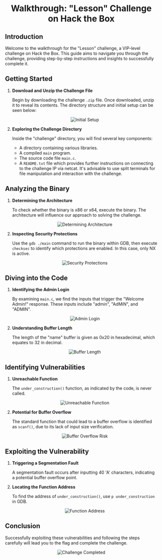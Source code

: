 <h1 align="center">Walkthrough: "Lesson" Challenge on Hack the Box</h1>

<h2>Introduction</h2>
<p>Welcome to the walkthrough for the "Lesson" challenge, a VIP-level challenge on Hack the Box. This guide aims to navigate you through the challenge, providing step-by-step instructions and insights to successfully complete it.</p>

<h2>Getting Started</h2>
<ol>
    <li>
        <strong>Download and Unzip the Challenge File</strong>
        <p>Begin by downloading the challenge <code>.zip</code> file. Once downloaded, unzip it to reveal its contents. The directory structure and initial setup can be seen below:</p>
        <p align="center">
            <img src="https://github.com/Warrior9912/Hack-the-Box-Walkthroughs/assets/34217036/13a46930-9bcf-42b1-abcd-86da9792584d" alt="Initial Setup">
        </p>
    </li>
    <li>
        <strong>Exploring the Challenge Directory</strong>
        <p>Inside the "challenge" directory, you will find several key components:</p>
        <ul>
            <li>A directory containing various libraries.</li>
            <li>A compiled <code>main</code> program.</li>
            <li>The source code file <code>main.c</code>.</li>
            <li>A <code>README.txt</code> file which provides further instructions on connecting to the challenge IP via netcat. It's advisable to use split terminals for file manipulation and interaction with the challenge.</li>
        </ul>
    </li>
</ol>

<h2>Analyzing the Binary</h2>
<ol>
    <li>
        <strong>Determining the Architecture</strong>
        <p>To check whether the binary is x86 or x64, execute the binary. The architecture will influence our approach to solving the challenge.</p>
        <p align="center">
            <img src="https://github.com/Warrior9912/Hack-the-Box-Walkthroughs/assets/34217036/d5845c92-2eff-419f-8072-adc404f01f17" alt="Determining Architecture">
        </p>
    </li>
    <li>
        <strong>Inspecting Security Protections</strong>
        <p>Use the <code>gdb ./main</code> command to run the binary within GDB, then execute <code>checksec</code> to identify which protections are enabled. In this case, only NX is active.</p>
        <p align="center">
            <img src="https://github.com/Warrior9912/Hack-the-Box-Walkthroughs/assets/34217036/74a23648-134f-4164-bece-e24c60f69092" alt="Security Protections">
        </p>
    </li>
</ol>

<h2>Diving into the Code</h2>
<ol>
    <li>
        <strong>Identifying the Admin Login</strong>
        <p>By examining <code>main.c</code>, we find the inputs that trigger the "Welcome Admin!" response. These inputs include "admin", "AdMiN", and "ADMIN".</p>
        <p align="center">
            <img src="https://github.com/Warrior9912/Hack-the-Box-Walkthroughs/assets/34217036/99741287-8402-4075-8e2d-2f0228d943c4" alt="Admin Login">
        </p>
    </li>
    <li>
        <strong>Understanding Buffer Length</strong>
        <p>The length of the "name" buffer is given as 0x20 in hexadecimal, which equates to 32 in decimal.</p>
        <p align="center">
            <img src="https://github.com/Warrior9912/Hack-the-Box-Walkthroughs/assets/34217036/9698a055-e998-4b23-9cd7-e2c8c185630d" alt="Buffer Length">
        </p>
    </li>
</ol>

<h2>Identifying Vulnerabilities</h2>
<ol>
    <li>
        <strong>Unreachable Function</strong>
        <p>The <code>under_construction()</code> function, as indicated by the code, is never called.</p>
        <p align="center">
            <img src="https://github.com/Warrior9912/Hack-the-Box-Walkthroughs/assets/34217036/f72a5d23-c823-47cc-b708-b1cce9256edf" alt="Unreachable Function">
        </p>
    </li>
    <li>
        <strong>Potential for Buffer Overflow</strong>
        <p>The standard function that could lead to a buffer overflow is identified as <code>scanf()</code>, due to its lack of input size verification.</p>
        <p align="center">
            <img src="https://github.com/Warrior9912/Hack-the-Box-Walkthroughs/assets/34217036/23cb9e5b-b605-4ce8-822b-0a28e199d1af" alt="Buffer Overflow Risk">
        </p>
    </li>
</ol>

<h2>Exploiting the Vulnerability</h2>
<ol>
    <li>
        <strong>Triggering a Segmentation Fault</strong>
        <p>A segmentation fault occurs after inputting 40 'A' characters, indicating a potential buffer overflow point.</p>
    </li>
    <li>
        <strong>Locating the Function Address</strong>
        <p>To find the address of <code>under_construction()</code>, use <code>p under_construction</code> in GDB.</p>
        <p align="center">
            <img src="https://github.com/Warrior9912/Hack-the-Box-Walkthroughs/assets/34217036/d1f53504-fe03-4516-8f85-9643cb2b7e3b" alt="Function Address">
        </p>
    </li>
</ol>

<h2>Conclusion</h2>
<p>Successfully exploiting these vulnerabilities and following the steps carefully will lead you to the flag and complete the challenge.</p>
<p align="center">
    <img src="https://github.com/Warrior9912/Hack-the-Box-Walkthroughs/assets/34217036/1fcf0865-efef-4392-9212-d25a5d931156" alt="Challenge Completed">
</p>


